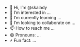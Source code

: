 - 👋 Hi, I’m @skalady
- 👀 I’m interested in ...
- 🌱 I’m currently learning ...
- 💞️ I’m looking to collaborate on ...
- 📫 How to reach me ...
- 😄 Pronouns: ...
- ⚡ Fun fact: ...

<!---
skalady/skalady is a ✨ special ✨ repository because its `README.md` (this file) appears on your GitHub profile.
You can click the Preview link to take a look at your changes.
--->
